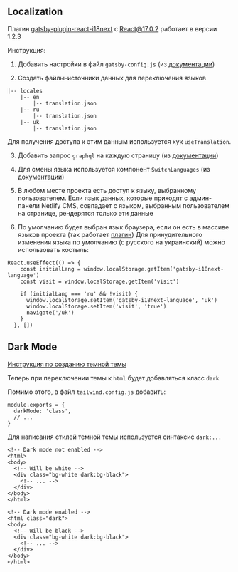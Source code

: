 ## Localization

Плагин [gatsby-plugin-react-i18next](https://www.gatsbyjs.com/plugins/gatsby-plugin-react-i18next/?=i18next) с React@17.0.2 работает в версии 1.2.3

Инструкция:

1. Добавить настройки в файл `gatsby-config.js` (из [документации](https://www.gatsbyjs.com/plugins/gatsby-plugin-react-i18next/?=i18next))

2. Создать файлы-источники данных для переключения языков

```
|-- locales
    |-- en
        |-- translation.json
    |-- ru
        |-- translation.json
    |-- uk
        |-- translation.json
```

Для получения доступа к этим данным используется хук `useTranslation`.

3. Добавить запрос `graphql` на каждую страницу (из [документации](https://www.gatsbyjs.com/plugins/gatsby-plugin-react-i18next/?=i18next))

4. Для смены языка используется компонент `SwitchLanguages` (из [документации](https://www.gatsbyjs.com/plugins/gatsby-plugin-react-i18next/?=i18next))

5. В любом месте проекта есть доступ к языку, выбранному пользователем. Если язык данных, которые приходят с админ-панели Netlify CMS, совпадает с языком, выбранным пользователем на странице, рендерятся только эти данные

6. По умолчанию будет выбран язык браузера, если он есть в массиве языков проекта (так работает [плагин](https://www.gatsbyjs.com/plugins/gatsby-plugin-react-i18next/?=i18next))
   Для принудительного изменения языка по умолчанию (с русского на украинский) можно использовать костыль:

```
React.useEffect(() => {
    const initialLang = window.localStorage.getItem('gatsby-i18next-language')
    const visit = window.localStorage.getItem('visit')

    if (initialLang === 'ru' && !visit) {
      window.localStorage.setItem('gatsby-i18next-language', 'uk')
      window.localStorage.setItem('visit', 'true')
      navigate('/uk')
    }
  }, [])
```

## Dark Mode

[Инструкция по созданию темной темы](https://javascript.plainenglish.io/how-to-add-dark-mode-in-a-gatsby-website-23df7289b220)

Теперь при переключении темы к `html` будет добавляться класс `dark`

Помимо этого, в файл `tailwind.config.js` добавить:

```
module.exports = {
  darkMode: 'class',
  // ...
}
```

Для написания стилей темной темы используется синтаксис `dark:...`

```
<!-- Dark mode not enabled -->
<html>
<body>
  <!-- Will be white -->
  <div class="bg-white dark:bg-black">
    <!-- ... -->
  </div>
</body>
</html>

<!-- Dark mode enabled -->
<html class="dark">
<body>
  <!-- Will be black -->
  <div class="bg-white dark:bg-black">
    <!-- ... -->
  </div>
</body>
</html>
```

